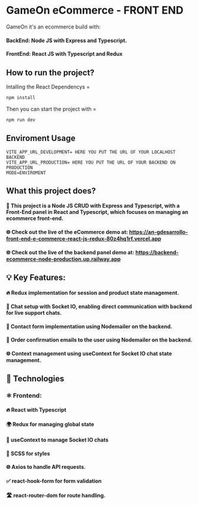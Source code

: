 # GameOn eCommerce - FRONT END

GameOn it's an ecommerce build with:

#### BackEnd: Node JS with Express and Typescript.
#### FrontEnd: React JS with Typescript and Redux

## How to run the project?

Intalling the React Dependencys =
```bash
npm install
```

Then you can start the project with =

```bash
npm run dev
```

## Enviroment Usage

```
VITE_APP_URL_DEVELOPMENT= HERE YOU PUT THE URL OF YOUR LOCALHOST BACKEND
VITE_APP_URL_PRODUCTION= HERE YOU PUT THE URL OF YOUR BACKEND ON PRODUCTION
MODE=ENVIROMENT

```

## What this project does?

#### 🚀 This project is a Node JS CRUD with Express and Typescript, with a Front-End panel in React and Typescript, which focuses on managing an ecommerce front-end.

####  🌐 Check out the live of the eCommerce demo at: https://an-gdesarrollo-front-end-e-commerce-react-js-redux-80z4hq1rf.vercel.app
####  🌐 Check out the live of the backend panel demo at: https://backend-ecommerce-node-production.up.railway.app

##  💡 Key Features:

#### 🔥 Redux implementation for session and product state management.
#### 💬 Chat setup with Socket IO, enabling direct communication with backend for live support chats.
#### 📧 Contact form implementation using Nodemailer on the backend.
#### 📨 Order confirmation emails to the user using Nodemailer on the backend.
#### 🌐 Context management using useContext for Socket IO chat state management.

## 🚀 Technologies
### ⚛️ Frontend:
#### 🔥 React with Typescript
#### 🌍 Redux for managing global state
#### 💬 useContext to manage Socket IO chats
#### 💅 SCSS for styles
#### 🌐 Axios to handle API requests.
#### ✅ react-hook-form for form validation
#### 🛣️ react-router-dom for route handling.
